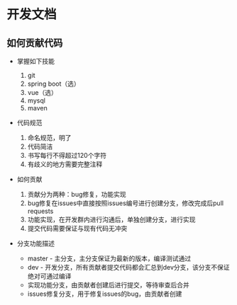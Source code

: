 # 开发文档

## 如何贡献代码
- 掌握如下技能
  1. git
  2. spring boot（选）
  3. vue（选）
  4. mysql
  5. maven

- 代码规范
  1. 命名规范，明了
  2. 代码简洁
  3. 书写每行不得超过120个字符
  4. 有歧义的地方需要完整注释
- 如何贡献
  1. 贡献分为两种：bug修复，功能实现
  2. bug修复在issues中直接按照issues编号进行创建分支，修改完成后pull requests
  3. 功能实现，在开发群内进行沟通后，单独创建分支，进行实现
  4. 提交代码需要保证与现有代码无冲突
- 分支功能描述
  - master - 主分支，主分支保证为最新的版本，编译测试通过
  - dev - 开发分支，所有贡献者提交代码都会汇总到dev分支，该分支不保证绝对可通过编译
  - 实现功能分支，由贡献者创建后进行提交，等待审查后合并
  - issues修复分支，用于修复issues的bug，由贡献者创建